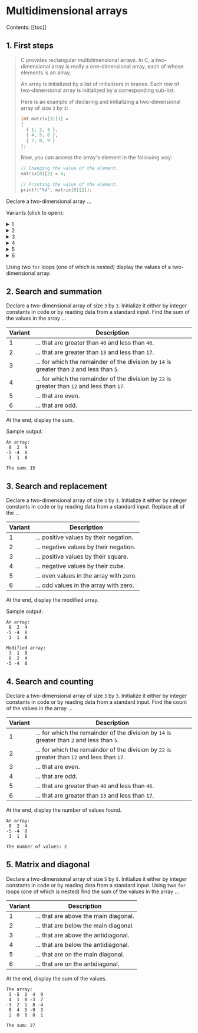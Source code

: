 # Multidimensional arrays

Contents:
[[toc]]

## 1. First steps

> C provides rectangular multidimensional arrays. In C, a two-dimensional array is really a one-dimensional array, each of whose elements is an array.
>
> An array is initialized by a list of initializers in braces. Each row of two-dimensional array is initialized by a corresponding sub-list.
>
> Here is an example of declaring and initializing a two-dimensional array of size `3` by `3`:
>
> ```c
> int matrix[3][3] =
> {
>   { 1, 2, 3 },
>   { 4, 5, 6 },
>   { 7, 8, 9 }
> };
> ```
>
> Now, you can access the array's element in the following way:
>
> ```c
> // Changing the value of the element.
> matrix[0][2] = 4;
>
> // Printing the value of the element.
> printf("%d", matrix[0][2]);
> ```

Declare a two-dimensional array ...

Variants (click to open):

<details>
<summary>1</summary>
<hr>

of size `3` by `3` and initialize it with the following values:

```
 3 -5  2
 4  1  8
-3  2  1
```

<hr>
</details>

<details>
<summary>2</summary>
<hr>

of size `3` by `5` and initialize it with the following values:

```
 3 -5  2  4  9
 4  1  8 -3  7
-3  2  1  8 -4
```

<hr>
</details>

<details>
<summary>3</summary>
<hr>

of size `5` by `3` and initialize it with the following values:

```
 3 -5  2
 4  1  8
-3  2  1
-5  7  9
 4  3  2
```

<hr>
</details>

<details>
<summary>4</summary>
<hr>

of size `3` by `3` and initialize it with the following values:

```
 8  2  4
-5 -4  8
 3  1  8
```

<hr>
</details>

<details>
<summary>5</summary>
<hr>

of size `3` by `5` and initialize it with the following values:

```
 4  2 -5  3  8
-4 -1  2 -5 -4
 1  0  9  3  4
```

<hr>
</details>

<details>
<summary>6</summary>
<hr>

of size `5` by `3` and initialize it with the following values:

```
 0  1  2
 4  9 -1
 5  8 -2
 0  0  4
 6  5  3
```

<hr>
</details>

Using two `for` loops (one of which is nested) display the values of a two-dimensional array.

## 2. Search and summation

Declare a two-dimensional array of size `3` by `3`. Initialize it either by integer constants in code or by reading data from a standard input. Find the sum of the values in the array ...

| Variant | Description                                                                                  |
| ------- | -------------------------------------------------------------------------------------------- |
| 1       | ... that are greater than `40` and less than `46`.                                           |
| 2       | ... that are greater than `13` and less than `17`.                                           |
| 3       | ... for which the remainder of the division by `14` is greater than `2` and less than `5`.   |
| 4       | ... for which the remainder of the division by `22` is greater than `12` and less than `17`. |
| 5       | ... that are even.                                                                           |
| 6       | ... that are odd.                                                                            |

At the end, display the sum.

Sample output:

```
An array:
 8  2  4
-5 -4  8
 3  1  8

The sum: 15
```

## 3. Search and replacement

Declare a two-dimensional array of size `3` by `3`. Initialize it either by integer constants in code or by reading data from a standard input. Replace all of the ...

| Variant | Description                             |
| ------- | --------------------------------------- |
| 1       | ... positive values by their negation.  |
| 2       | ... negative values by their negation.  |
| 3       | ... positive values by their square.    |
| 4       | ... negative values by their cube.      |
| 5       | ... even values in the array with zero. |
| 6       | ... odd values in the array with zero.  |

At the end, display the modified array.

Sample output:

```
An array:
 8  2  4
-5 -4  8
 3  1  8

Modified array:
 3  1  8
 8  2  4
-5 -4  8
```

## 4. Search and counting

Declare a two-dimensional array of size `3` by `3`. Initialize it either by integer constants in code or by reading data from a standard input. Find the count of the values in the array ...

| Variant | Description                                                                                  |
| ------- | -------------------------------------------------------------------------------------------- |
| 1       | ... for which the remainder of the division by `14` is greater than `2` and less than `5`.   |
| 2       | ... for which the remainder of the division by `22` is greater than `12` and less than `17`. |
| 3       | ... that are even.                                                                           |
| 4       | ... that are odd.                                                                            |
| 5       | ... that are greater than `40` and less than `46`.                                           |
| 6       | ... that are greater than `13` and less than `17`.                                           |

At the end, display the number of values found.

```
An array:
 8  2  4
-5 -4  8
 3  1  8

The number of values: 2
```

## 5. Matrix and diagonal

Declare a two-dimensional array of size `5` by `5`. Initialize it either by integer constants in code or by reading data from a standard input. Using two `for` loops (one of which is nested) find the sum of the values in the array ...

| Variant | Description                           |
| ------- | ------------------------------------- |
| 1       | ... that are above the main diagonal. |
| 2       | ... that are below the main diagonal. |
| 3       | ... that are above the antidiagonal.  |
| 4       | ... that are below the antidiagonal.  |
| 5       | ... that are on the main diagonal.    |
| 6       | ... that are on the antidiagonal.     |

At the end, display the sum of the values.

```
The array:
 3 -5  2  4  9
 4  1  8 -3  7
-3  2  1  8 -4
 0  4  5 -9  3
 2  0  0  8  1

The sum: 27
```